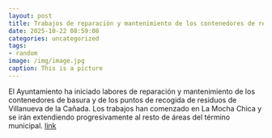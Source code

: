 ```yaml
---
layout: post
title: Trabajos de reparación y mantenimiento de los contenedores de residuos
date: 2025-10-22 08:59:08
categories: uncategorized
tags:
- random
image: /img/image.jpg
caption: This is a picture
---
```

El Ayuntamiento ha iniciado labores de reparación y mantenimiento de los contenedores de basura y de los puntos de recogida de residuos de Villanueva de la Cañada. Los trabajos han comenzado en La Mocha Chica y se irán extendiendo progresivamente al resto de áreas del término municipal.   [link](https://www.ayto-villacanada.es/noticias/el-ayuntamiento-inicia-trabajos-de-reparacion-y-mantenimiento-de-los-contenedores-de-residuos/)
